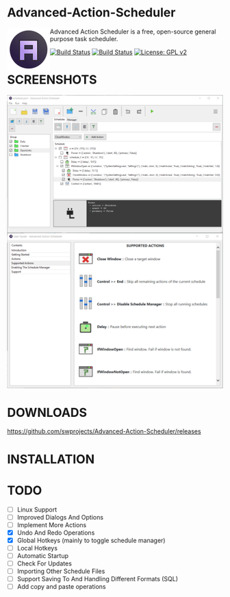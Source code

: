 # Advanced-Action-Scheduler

<img align="left" src="resources/images/icon.png?raw=true"/>

Advanced Action Scheduler is a free, open-source general purpose task scheduler.

[![Build Status](https://ci.appveyor.com/api/projects/status/eqvs2dyam6ek1buj?svg=true&passingText=Windows%20Passing&failingText=Windows%20Failing&pendingText=Windows%20Pending)](https://ci.appveyor.com/project/swprojects/advanced-action-scheduler)
[![Build Status](https://travis-ci.org/swprojects/Advanced-Action-Scheduler.svg?branch=readme)](https://travis-ci.org/swprojects/Advanced-Action-Scheduler)
[![License: GPL v2](https://img.shields.io/badge/License-GPL%20v2-blue.svg)](https://www.gnu.org/licenses/old-licenses/gpl-2.0.en.html)

#
# SCREENSHOTS
<img align="center" src="resources/images/screenshot_application1.png?raw=true"/>
<img align="center" src="resources/images/screenshot_application2.png?raw=true"/>

# DOWNLOADS
https://github.com/swprojects/Advanced-Action-Scheduler/releases

# INSTALLATION

# TODO
- [ ] Linux Support
- [ ] Improved Dialogs And Options
- [ ] Implement More Actions
- [x] Undo And Redo Operations
- [x] Global Hotkeys (mainly to toggle schedule manager)
- [ ] Local Hotkeys
- [ ] Automatic Startup 
- [ ] Check For Updates
- [ ] Importing Other Schedule Files
- [ ] Support Saving To And Handling Different Formats (SQL)
- [ ] Add copy and paste operations
